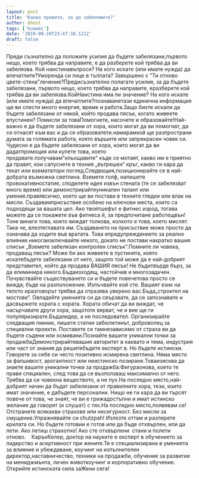 ```yaml
---
layout: post
title: 'Какво правите, за да забележите?'
author: Ghost
tags: ['huawei']
date: '2019-09-19T23:47:38.121Z'
draft: false
---
```


Преди съзнателно да положите усилия да бъдете забелязани,първото нещо, което трябва да направите, е да разберете кой трябва да ви забелязва. Кой наистинавъпроси? На кого искате (или имате нужда) да впечатлите?Уморенда си лице в тълпата? Завършено с "Ти отново цвете-стена"лечение?Предисъзнателно полагате усилия, за да бъдете забелязани, първото нещо, което трябва да направите, еразберете кой трябва да ви забелязва.КойНаистина има ли значение? На кого искате (или имате нужда) да впечатлите?познаванетази единична информация ще ви спести много енергия, време и работа.Защо бихте искали да бъдете забелязани от някой, който продава пясък, когато живеете впустинен? Помисли за товаПомогнете, насочете и образовайте!Най-важно е да бъдете забелязани от хора, които могат да ви помогнат, да се отнасят към вас и да се образоватети.намирамкой ще разпространи думата за голямата работа, която вършите или запрекрасен човек си. Чудесно е да бъдете забелязани от хора, които могат да ви дадатпромоция или купете това, което продавате.получавам"кльощавите" къде се мотаят, какво им е приятно да правят, кои сапуснете в техния „вътрешен“ кръг, какво ги кара да текат или взематвтори поглед.Следващия,позиционирайте се в най-добрата възможна светлина. Вземете голф, напишете провокативностатия, споделете идея извън стената (те се забелязват много време) или демонстрирайтеуникален талант или умение.правявсичко, което ще ви постави в техните гледки или влак на мисли. Създавамприсъствие особено на ключови места, които са подходящи за вашата цел. Ако твоятшефът е фитнес изрод, тогава можете да се покажете във фитнеса й, за предпочитане работещвън!Тоне винаги това, което виждат толкова, колкото е това, което мислят. Така че, влезтеглавата им. Създаването на присъствие може просто да означава да ходите във вратата. Това епредупреждението за реално влияние.никогаизключвайте някого, докато не постави накратко вашия списък „Вземете забелязан контролен списък“.Помните ли човека, продаващ пясък? Може би ако живеете в пустинята, която искатебъдете забелязани от него, защото той може да е най-добрият представител, който да продава ВАШИЯ пясък! Не бъдитвърде бърз, за ​​да елиминира някого.Бъдаизходящ, настойчив и многозадачен. Почувствайте съществуването си и бъдете повечетова просто се вижда; бъде на разположение. Излъчвайте кой сте. Вашият език на тялото иразговорът трябва да отразява уверено вас.Бъда„строител на мостове“. Овладейте уменията си да свързвате, да се запознавате и дасвържете хората с хората. Хората обичат да ви виждат, че насърчавате други хора, защототе вярват, че и вие ще ги популяризирате.Бъдалидер, а не последовател. Организирайте следващия пикник, пишете статии забюлетинът, доброволец за специални проекти. Поставете се тамнезависимо от страха ви да бъдете съдени или осмивани.Познайте вашите уникални точки за продажбаДемонстрирайтевашия авторитет в каквато и тема, индустрия или част от знания да решитебъдете експерт в. Но бъдете истински. Говорете за себе си често позитивно исмирена светлина. Няма място за фалшивост, арогантност или неистинско позиране.Товаизисква да знаете вашите уникални точки за продажба:Фигураонова, което те прави специален, след това да се възползваш максимално от него. Трябва да си човекна веществото, а не пух.На последно място,най-добрият начин да бъдат забелязани от правилните хора, тези, които имат значение, е дабъдете персонални. Нищо не ги кара да ви търсят повече от това, че знаят, че ви е грижадостъпни и имат истинско желание да говорят (и слушат) с тях.На последно място,появявам се! Отстранете всякакви страхове или несигурност. Без мисли за смущение.Упражнявайте си chutzpah! Излезте оттам и разперете крилата си. Но бъдете готовии е готов или да бъде отхвърлен, или да лети. Ако летиш страхотно! Ако сте отхвърлени  стани и полети отново.    КарънКелер, доктор на науките е експерт в обучението за лидерство и асертивност при жените.Тя е специализирана в уменията за влияние и убеждаване, коучинг на изпълнителен директор,наставничество, техники на продажби, обучение за развитие на мениджмънта, личен животкоучинг и корпоративно обучение. Открийте истинската сила заЖени сега!
